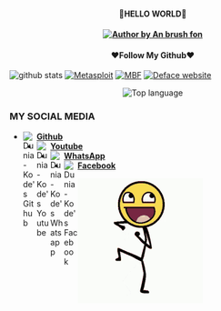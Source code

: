 <h4 align="center">
    🔰HELLO WORLD🔰
</h4>

<h4 align="center">
<a href="#"><img title="Author by An brush fon" src="https://img.shields.io/badge/AUTHOR%20BY-An%20brush%20fon-yellow?colorA=%23ff0000&colorB=%23FFFF00&style=for-the-badge"></a> 
<h4 align="center">

<h4 align="center">
   ❤️Follow My Github❤️
</h4 aling="center">
 
![github stats](https://github-readme-stats.vercel.app/api?username=Cadot-ID&show_icons=true&theme=dark)
<a href="https://github.com/Cadot-ID/Metasploit-Framework"><img title="Metasploit" src="https://github-readme-stats.vercel.app/api/pin/?username=Cadot-ID&repo=Metasploit-Framework&theme=vision-friendly-dark"></a>
<a href="https://github.com/Cadot-ID/enc"><img title="MBF" src="https://github-readme-stats.vercel.app/api/pin/?username=Cadot-ID&repo=MBF&theme=vision-friendly-dark"></a>
<a href="https://github.com/Cadot-ID/Webdav"><img title="Deface website" src="https://github-readme-stats.vercel.app/api/pin/?username=Cadot-ID&repo=Webdav&theme=vision-friendly-dark"></a>
<p align="center">
  <img src="https://github-readme-stats.vercel.app/api/top-langs/?username=Cadot-ID&layout=compact" alt="Top language">

### MY SOCIAL MEDIA
* [<img alt="Dunia-Kode's Github" align="left" width="24px" src="https://cdn.jsdelivr.net/npm/simple-icons@v3/icons/github.svg" /> <b>Github</b>](https://github.com/Cadot-ID)<br />
* [<img alt="Dunia-Kode's Youtube" align="left" width="24px" src="https://cdn.jsdelivr.net/npm/simple-icons@v3/icons/youtube.svg" /> <b>Youtube</b>](https://www.youtube.com/channel/UC_JXAfEHbwKMjEn-FiFkixQ)<br />
* [<img alt="Dunia-Kode's Whatsapp" align="left" width="24px" src="https://cdn.jsdelivr.net/npm/simple-icons@v3/icons/whatsapp.svg" /> <b>WhatsApp</b>](https://wa.me/6289660267608)<br />
* [<img alt="Dunia-Kode's Facebook" align="left" width="24px" src="https://cdn.jsdelivr.net/npm/simple-icons@v3/icons/facebook.svg" /> <b>Facebook</b>](https://www.facebook.com/an.b.font)<br />

![template_s](https://github.com/Cadot-ID/Cadot-ID/blob/main/88fb60ec556886275ae280857f321e46.gif)
